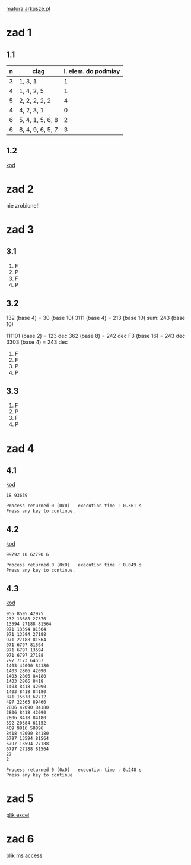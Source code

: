 [matura arkusze.pl](https://arkusze.pl/matura-informatyka-2022-maj-poziom-rozszerzony/)

# zad 1
## 1.1
| n | ciąg             | l. elem. do podmiay |
|---|------------------|---------------------|
| 3 | 1, 3, 1          | 1                   |
| 4 | 1, 4, 2, 5       | 1                   |
| 5 | 2, 2, 2, 2, 2    | 4                   |
| 4 | 4, 2, 3, 1       | 0                   |
| 6 | 5, 4, 1, 5, 6, 8 | 2                   |
| 6 | 8, 4, 9, 6, 5, 7 | 3                   |

## 1.2
[kod](cz1/1/1_2.cpp)


# zad 2
nie zrobione!!


# zad 3
## 3.1
1. F
2. P
3. F
4. P

## 3.2
132 (base 4) = 30 (base 10)
3111 (base 4) = 213 (base 10)
sum: 243 (base 10)

111101 (base 2) = 123 dec
362 (base 8) = 242 dec
F3 (base 16) = 243 dec
3303 (base 4) = 243 dec

1. F
2. F
3. P
4. P

## 3.3
1. F
2. P
3. F
4. P


# zad 4
## 4.1
[kod](cz2/4/41.cpp)
```
18 93639

Process returned 0 (0x0)   execution time : 0.361 s
Press any key to continue.
```

## 4.2
[kod](cz2/4/42.cpp)
```
99792 10 62790 6

Process returned 0 (0x0)   execution time : 0.049 s
Press any key to continue.
```

## 4.3
[kod](cz2/4/43.cpp)
```
955 8595 42975
232 13688 27376
13594 27188 81564
971 13594 81564
971 13594 27188
971 27188 81564
971 6797 81564
971 6797 13594
971 6797 27188
797 7173 64557
1403 42090 84180
1403 2806 42090
1403 2806 84180
1403 2806 8418
1403 8418 42090
1403 8418 84180
871 15678 62712
497 22365 89460
2806 42090 84180
2806 8418 42090
2806 8418 84180
392 20384 61152
409 9816 58896
8418 42090 84180
6797 13594 81564
6797 13594 27188
6797 27188 81564
27
2

Process returned 0 (0x0)   execution time : 0.248 s
Press any key to continue.
```


# zad 5
[plik excel](cz2/5/soki.xlsx)


# zad 6
[plik ms access](cz2/6/system.accdb)